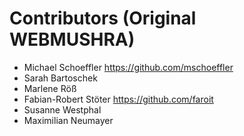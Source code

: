 Contributors (Original WEBMUSHRA)
============

* Michael Schoeffler <https://github.com/mschoeffler>
* Sarah Bartoschek
* Marlene Röß
* Fabian-Robert Stöter <https://github.com/faroit>
* Susanne Westphal
* Maximilian Neumayer

